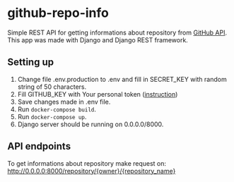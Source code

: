 # github-repo-info
Simple REST API for getting informations about repository from [GitHub API](https://docs.github.com/en/rest/reference/repos). This app was made with Django and Django REST framework.

## Setting up
1. Change file .env.production to .env and fill in SECRET_KEY with random string of 50 characters. 
2. Fill GITHUB_KEY with Your personal token ([instruction](https://docs.github.com/en/github/authenticating-to-github/creating-a-personal-access-token))
3. Save changes made in .env file.
4. Run `docker-compose build`.
5. Run `docker-compose up`.
6. Django server should be running on 0.0.0.0/8000.


## API endpoints
To get informations about repository make request on:
http://0.0.0.0:8000/repository/{owner}/{repository_name}